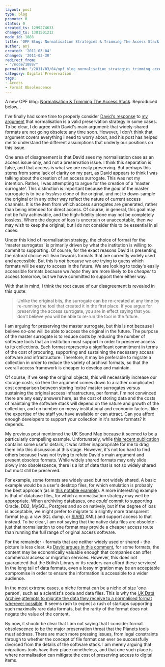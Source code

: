 ```yaml
---
layout: post
type: blog
promote: 0
status: 0
created_ts: 1299274633
changed_ts: 1301501212
node_id: 1888
title: 'OPF Blog: Normalisation Strategies & Trimming The Access Stack'
author: anj
created: '2011-03-04'
changed: '2011-03-30'
redirect_from:
- "/node/1888/"
permalink: "/2011/03/04/opf_blog_normalisation_strategies_trimming_access_stack/"
category: Digital Preservation
tags:
- Access
- Format Obsolescence
---
```

<p>
A new OPF blog: <a href="http://www.openplanetsfoundation.org/node/647">Normalisation & Trimming The Access Stack</a>. Reproduced below...
</p>
<!--break-->
<p>
I've finally had some time to properly consider <a href="http://blog.dshr.org/2011/01/why-migrate-formats-debate-continues.html">David's response</a> to <a href="http://www.openplanetsfoundation.org/node/592">my argument</a> that normalisation is a valid preservation strategy in some cases. To be clear, I do agree with David's main argument: that widely-shared formats are not going obsolete any time soon. However, I don't think that argument covers everything I need to worry about, and his post has helped me to understand the different assumptions that underly our positions on this issue.
</p><p>
One area of disagreement is that David sees my normalisation case as an access issue only, and not a preservation issue. I think this separation is false, and that access is what we are really preserving. But perhaps this stems from some lack of clarity on my part, as David appears to think I was talking about the creation of an access surrogate. This was not my intention. Rather, I was attempting to argue for the creation of a 'master surrogate'. This distinction is important because the <i>goal</i> of the master surrogate is to be a <i>lossless</i> clone of the original, and not to down-sample the original or in any other way reflect the nature of current access channels. It is the item from which access surrogates are generated, rather than being intended for direct access. Of course, in general, this goal may not be fully achievable, and the high-fidelity clone may not be completely lossless. Where the degree of loss is uncertain or unacceptable, then we may wish to keep the original, but I do not consider this to be essential in all cases.
</p><p>
Under this kind of normalisation strategy, the choice of format for the 'master surrogates' is primarily driven by what the institution is willing to commit to supporting. Of course, for the exact reasons David is presenting, the natural choice will lean towards formats that are currently widely used and accessible. But this is <i>not</i> because we are trying to guess which formats will be easy to access in the future. We are looking to today's easily accessible formats because we <i>hope</i> they are more likely to be <i>cheaper</i> to access tomorrow, but we have committed to support them either way.
</p><p>
With that in mind, I think the root cause of our disagreement is revealed in this quote:
</p>
<blockquote>
Unlike the original bits, the surrogate can be re-created at any time by re-running the tool that created it in the first place. If you argue for preserving the access surrogate, you are in effect saying that you don't believe you will be able to re-run the tool in the future.
</blockquote>
<p>
I am arguing for preserving the master surrogate, but this is not because I believe <i>no-one</i> will be able to access the original in the future. The purpose of the master surrogate is to reduce costs by reducing the number of software tools that an institution must support in order to preserve access to its collections. Each format represents a significant commitment in terms of the cost of procuring, supporting and sustaining the necessary access software and infrastructure. Therefore, it may be preferable to migrate a collection in order to reduce the variety of archival formats, so that the overall access framework is cheaper to develop and maintain. 
</p><p>
Of course, if we keep the original objects, this will necessarily increase our storage costs, so then the argument comes down to a rather complicated cost comparison between storing 'extra' master surrogates versus sustaining the original access infrastructure, per format. I'm not convinced there are any easy answers here, as the cost of storing data and the costs of maintaing the software stack will depend on the nature and growth of the collection, and on number on messy institutional and economic factors, like the expertise of the staff you have available or can attract. Can you afford enough developers to support your collection in it's native formats? It depends.
</p><p>
My previous post mentioned the UK Sound Map because it seemed to be a particularly compelling example. Unfortunately, while <a href="http://www.ariadne.ac.uk/issue66/pennock-clark/">this recent publication</a> contains some useful details, it was rather inappropriate for me to drag them into this discussion at this stage. However, it's not too hard to find others because I was not trying to refute David's main argument and present obsolete formats. While widely shared formats may only slide slowly into obsolescence, there is a lot of data that is not so widely shared but must still be preserved.
</p><p>
For example, some formats are widely used but not widely shared. A basic example would be a user's desktop files, for which emulation is probably the best approach (as in <a href="http://www.emory.edu/home/academics/libraries/salman-rushdie.html">this notable example</a>). A more interesting example is that of database files, for which a normalisation strategy may well be appropriate. When archiving databases, one <i>could</i> commit to supporting Oracle, DB2, MySQL, Postgres and so on natively, but if the degree of loss is acceptable, we might prefer to migrate to a slightly more transparent format (e.g. a raw SQL dump, or <a href="http://www.bar.admin.ch/dienstleistungen/00823/00825/index.html?lang=en">SIARD</a> XML) and support access to that instead. To be clear, I am not saying that the native data files are obsolete - just that normalisation to one format may provide a cheaper access route than running the full range of original access software.
</p><p>
For the remainder - formats that are neither widely used or shared - the picture is less clear. As <a href="http://blog.dshr.org/2010/11/half-life-of-digital-formats.html?showComment=1291163020480#c3279152844671257639">David argues in this comment</a>, for some formats, the content may be economically valuable enough that companies can offer commercial access or migration services. However, this does not guaranteed that the British Library or its readers can afford these services! In the long tail of data formats, even a lossy migration may be an acceptable compromise in order to ensure the information is accessible to a wider audience. 
</p><p>
In the most extreme cases, a niche format can be a niche of size 'one person', such as a scientist's code and data files. This is why the <a href="http://www.data-archive.ac.uk/">UK Data Archive</a> <a href="http://www.data-archive.ac.uk/media/54770/ukda081-ds-quantitativedataprocessingprocedures.pdf">attempts to migrate the data they receive to a normalised format wherever possible</a>. It seems rash to expect a rush of startups supporting such maximally rare data formats, but the rarity of the format does not negate the value of the content.
</p><p>
By now, it should be clear that I am not saying that I consider format obsolescence to be the major preservation threat that the Planets tools must address. There are much more pressing issues, from legal constraints through to whether the concept of file format can ever be successfully divorced from the details of the software stack. I am merely arguing that migrations tools have their place nonetheless, and that one such place is where normalisation can mitigate the cost of preserving access to digital items.
</p>
